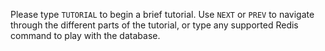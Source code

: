 Please type `TUTORIAL` to begin a brief tutorial. Use `NEXT` or `PREV` to
navigate through the different parts of the tutorial, or type any supported
Redis command to play with the database.
